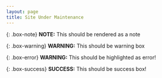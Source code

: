 ```yaml
---
layout: page
title: Site Under Maintenance
---
```


{: .box-note}
**NOTE:** This should be rendered as a note

{: .box-warning}
**WARNING:** This should be warning box

{: .box-error}
**WARNING:** This should be highlighted as error!

{: .box-success}
**SUCCESS:** This should be success box!
